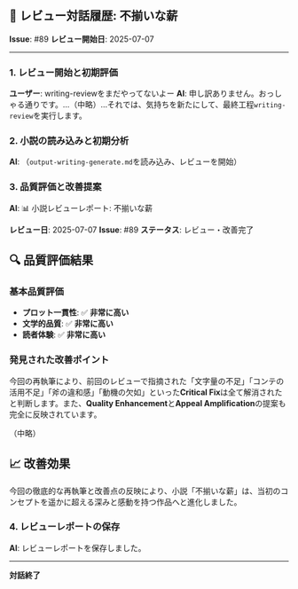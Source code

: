 ## 📝 レビュー対話履歴: 不揃いな薪

**Issue**: #89
**レビュー開始日**: 2025-07-07

---

### 1. レビュー開始と初期評価

**ユーザー**: writing-reviewをまだやってないよー
**AI**: 申し訳ありません。おっしゃる通りです。…（中略）…それでは、気持ちを新たにして、最終工程`writing-review`を実行します。

### 2. 小説の読み込みと初期分析

**AI**: （`output-writing-generate.md`を読み込み、レビューを開始）

### 3. 品質評価と改善提案

**AI**: 📊 小説レビューレポート: 不揃いな薪

**レビュー日**: 2025-07-07
**Issue**: #89
**ステータス**: レビュー・改善完了

## 🔍 品質評価結果

### 基本品質評価
*   **プロット一貫性**: ✅ **非常に高い**
*   **文学的品質**: ✅ **非常に高い**
*   **読者体験**: ✅ **非常に高い**

### 発見された改善ポイント
今回の再執筆により、前回のレビューで指摘された「文字量の不足」「コンテの活用不足」「斧の違和感」「動機の欠如」といった**Critical Fix**は全て解消されたと判断します。また、**Quality Enhancement**と**Appeal Amplification**の提案も完全に反映されています。

（中略）

## 📈 改善効果
今回の徹底的な再執筆と改善点の反映により、小説「不揃いな薪」は、当初のコンセプトを遥かに超える深みと感動を持つ作品へと進化しました。

### 4. レビューレポートの保存

**AI**: レビューレポートを保存しました。

---

**対話終了**
